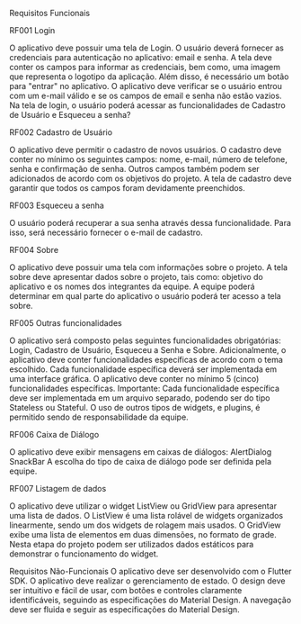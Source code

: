 Requisitos Funcionais

RF001
Login

O aplicativo deve possuir uma tela de Login. O usuário deverá fornecer as credenciais para autenticação no aplicativo: email e senha. A tela deve conter os campos para informar as credenciais, bem como, uma imagem que representa o logotipo da aplicação. Além disso, é necessário um botão para "entrar" no aplicativo.
O aplicativo deve verificar se o usuário entrou com um e-mail válido e se os campos de email e senha não estão vazios.
Na tela de login, o usuário poderá acessar as funcionalidades de Cadastro de Usuário e Esqueceu a senha?

RF002
Cadastro de Usuário

O aplicativo deve permitir o cadastro de novos usuários. O cadastro deve conter no mínimo os seguintes campos: nome, e-mail, número de telefone, senha e confirmação de senha. Outros campos também podem ser adicionados de acordo com os objetivos do projeto.
A tela de cadastro deve garantir que todos os campos foram devidamente preenchidos.

RF003
Esqueceu a senha

O usuário poderá recuperar a sua senha através dessa funcionalidade. Para isso, será necessário fornecer o e-mail de cadastro.

RF004
Sobre

O aplicativo deve possuir uma tela com informações sobre o projeto. A tela sobre deve apresentar dados sobre o projeto, tais como: objetivo do aplicativo e os nomes dos integrantes da equipe.
A equipe poderá determinar em qual parte do aplicativo o usuário poderá ter acesso a tela sobre.

RF005
Outras funcionalidades

O aplicativo será composto pelas seguintes funcionalidades obrigatórias:
Login, Cadastro de Usuário, Esqueceu a Senha e Sobre.
Adicionalmente, o aplicativo deve conter funcionalidades específicas de acordo com o tema escolhido. Cada funcionalidade específica deverá ser implementada em uma interface gráfica. O aplicativo deve conter no mínimo 5 (cinco) funcionalidades específicas.
Importante: Cada funcionalidade específica deve ser implementada em um arquivo separado, podendo ser do tipo Stateless ou Stateful.
O uso de outros tipos de widgets, e plugins, é permitido sendo de responsabilidade da equipe.

RF006
Caixa de Diálogo

O aplicativo deve exibir mensagens em caixas de diálogos:
AlertDialog
SnackBar
A escolha do tipo de caixa de diálogo pode ser definida pela equipe.

RF007
Listagem de dados

O aplicativo deve utilizar o widget ListView ou GridView para apresentar uma lista de dados. O ListView é uma lista rolável de widgets organizados linearmente, sendo um dos widgets de rolagem mais usados. O GridView exibe uma lista de elementos em duas dimensões, no formato de grade.
Nesta etapa do projeto podem ser utilizados dados estáticos para demonstrar o funcionamento do widget.

Requisitos Não-Funcionais
O aplicativo deve ser desenvolvido com o Flutter SDK.
O aplicativo deve realizar o gerenciamento de estado.
O design deve ser intuitivo e fácil de usar, com botões e controles claramente identificáveis, seguindo as especificações do Material Design.
A navegação deve ser fluida e seguir as especificações do Material Design.

